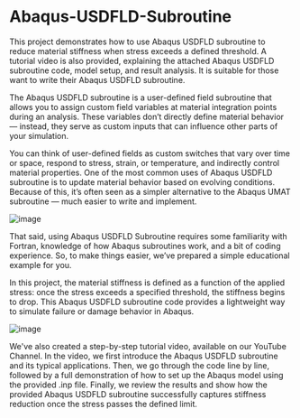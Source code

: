 # Abaqus-USDFLD-Subroutine
This project demonstrates how to use Abaqus USDFLD subroutine to reduce material stiffness when stress exceeds a defined threshold. A tutorial video is also provided, explaining the attached Abaqus USDFLD subroutine code, model setup, and result analysis. It is suitable for those want to write their Abaqus USDFLD subroutine.

The Abaqus USDFLD subroutine is a user-defined field subroutine that allows you to assign custom field variables at material integration points during an analysis. These variables don’t directly define material behavior — instead, they serve as custom inputs that can influence other parts of your simulation.

You can think of user-defined fields as custom switches that vary over time or space, respond to stress, strain, or temperature, and indirectly control material properties. One of the most common uses of Abaqus USDFLD subroutine is to update material behavior based on evolving conditions. Because of this, it’s often seen as a simpler alternative to the Abaqus UMAT subroutine — much easier to write and implement.

![image](https://github.com/user-attachments/assets/2fcd7a57-6fd5-4705-851a-a176c0450696)

That said, using Abaqus USDFLD Subroutine requires some familiarity with Fortran, knowledge of how Abaqus subroutines work, and a bit of coding experience. So, to make things easier, we’ve prepared a simple educational example for you.

In this project, the material stiffness is defined as a function of the applied stress: once the stress exceeds a specified threshold, the stiffness begins to drop. This Abaqus USDFLD subroutine code provides a lightweight way to simulate failure or damage behavior in Abaqus.

![image](https://github.com/user-attachments/assets/5ed94d01-1e80-4500-88c8-f1bee989bfee)


We've also created a step-by-step tutorial video, available on our YouTube Channel. In the video, we first introduce the Abaqus USDFLD subroutine and its typical applications. Then, we go through the code line by line, followed by a full demonstration of how to set up the Abaqus model using the provided .inp file. Finally, we review the results and show how the provided Abaqus USDFLD subroutine successfully captures stiffness reduction once the stress passes the defined limit.
